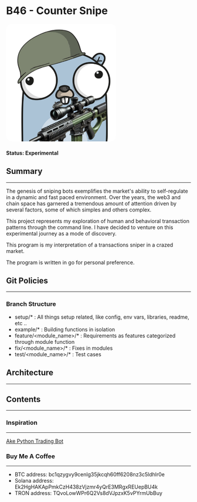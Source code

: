 # B46 - Counter Snipe

<img src="./logo.png" alt="My Image" width="300" style="border-radius: 15px;">

#### Status: Experimental

## Summary

-------

The genesis of sniping bots exemplifies the market's ability to self-regulate in a dynamic and fast paced environment.
Over the years, the web3 and chain space has garnered a tremendous amount of attention driven by several factors,
some of which simples and others complex. 

This project represents my exploration of human and behavioral transaction patterns through the command line.
I have decided to venture on this experimental journey as a mode of discovery.

This program is my interpretation of a transactions sniper in a crazed market. 

The program is written in go for personal preference. 

## Git Policies

-------

### Branch Structure

- setup/* : All things setup related, like config, env vars, libraries, readme, etc ..
- example/* : Building functions in isolation 
- feature/<module_name>/* : Requirements as features categorized through module function
- fix/<module_name>/* : Fixes in modules
- test/<module_name>/* : Test cases 

## Architecture

-------


## Contents

-------



### Inspiration

-------

<a href="https://github.com/chainstacklabs/pump-fun-bot" target="_blank">Ake Python Trading Bot</a>

### Buy Me A Coffee

-------

* BTC address: bc1qzygvy9cenlg35jkcqh60ff6208nz3c5ldhlr0e
* Solana address: Ek2HgHAKApPmkCzH438zVjzmr4yQrE3MRgxREUepBU4k
* TRON address: TQvoLowWPr6Q2Vs8dVJpzxK5vPYrmUbBuy
